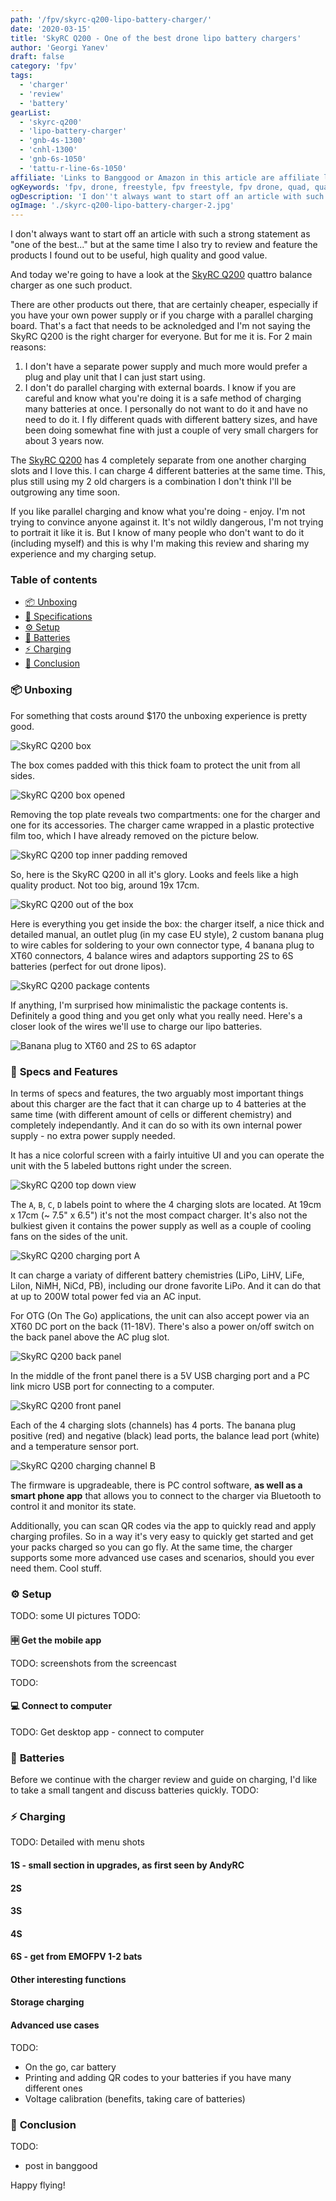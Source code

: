 ```yaml
---
path: '/fpv/skyrc-q200-lipo-battery-charger/'
date: '2020-03-15'
title: 'SkyRC Q200 - One of the best drone lipo battery chargers'
author: 'Georgi Yanev'
draft: false
category: 'fpv'
tags:
  - 'charger'
  - 'review'
  - 'battery'
gearList:
  - 'skyrc-q200'
  - 'lipo-battery-charger'
  - 'gnb-4s-1300'
  - 'cnhl-1300'
  - 'gnb-6s-1050'
  - 'tattu-r-line-6s-1050'
affiliate: 'Links to Banggood or Amazon in this article are affiliate links and would support the blog if used to make a purchase.'
ogKeywords: 'fpv, drone, freestyle, fpv freestyle, fpv drone, quad, quadcopter, micro drone, micro quad, tinywhoop, skyrc, skyrc charger, q200, skyrc q200, skyrc quattro charger, skyrc multiport charger, charging 4 batteries simultaneously, batteries, lipo, lipo batteries, drone battery, how to charge drone batteries, how to charge lipos quickly, how to storage charge batteries, how to discharge batteries, how to use smartphone app to charge lipos, skyrc smartphone app, skyrc bluetooth app, ios, android, balance charge batteries, balance charge lipos, banana plug, balance lead adaptor'
ogDescription: 'I don''t always want to start off an article with such a strong statement as "one of the best..." but at the same time I also try to review and feature the products I found out to be useful, high quality and good value. And today we''re going to have a look at the SkyRC Q200 quattro balance charger as one such product.'
ogImage: './skyrc-q200-lipo-battery-charger-2.jpg'
---
```


I don't always want to start off an article with such a strong statement as "one of the best..." but at the same time I also try to review and feature the products I found out to be useful, high quality and good value.

And today we're going to have a look at the [SkyRC Q200][1] quattro balance charger as one such product.

There are other products out there, that are certainly cheaper, especially if you have your own power supply or if you charge with a parallel charging board. That's a fact that needs to be acknoledged and I'm not saying the SkyRC Q200 is the right charger for everyone. But for me it is. For 2 main reasons:

1. I don't have a separate power supply and much more would prefer a plug and play unit that I can just start using.
2. I don't do parallel charging with external boards. I know if you are careful and know what you're doing it is a safe method of charging many batteries at once. I personally do not want to do it and have no need to do it. I fly different quads with different battery sizes, and have been doing somewhat fine with just a couple of very small chargers for about 3 years now.

The [SkyRC Q200][1] has 4 completely separate from one another charging slots and I love this. I can charge 4 different batteries at the same time. This, plus still using my 2 old chargers is a combination I don't think I'll be outgrowing any time soon.

If you like parallel charging and know what you're doing - enjoy. I'm not trying to convince anyone against it. It's not wildly dangerous, I'm not trying to portrait it like it is. But I know of many people who don't want to do it (including myself) and this is why I'm making this review and sharing my experience and my charging setup.

### Table of contents

- [📦 Unboxing](#unboxing)
- [📝 Specifications](#specs)
- [⚙ Setup](#setup)
- [🔋 Batteries](#batteries)
- [⚡ Charging](#charging)
- [📑 Conclusion](#conclusion)

<!-- If you prefer watching, check out the full video review on my YouTube channel: -->

<!-- <div style="text-align: center">
  <iframe width="560" height="315" src="https://www.youtube.com/embed/TODO:?rel=0" frameBorder="0" allowFullScreen title="TODO:"></iframe>
</div> -->

### 📦 <span id="unboxing">Unboxing</span>

For something that costs around \$170 the unboxing experience is pretty good.

![SkyRC Q200 box](skyrc-q200-lipo-battery-charger-1.jpg)

The box comes padded with this thick foam to protect the unit from all sides.

![SkyRC Q200 box opened](skyrc-q200-lipo-battery-charger-10.jpg)

Removing the top plate reveals two compartments: one for the charger and one for its accessories. The charger came wrapped in a plastic protective film too, which I have already removed on the picture below.

![SkyRC Q200 top inner padding removed](skyrc-q200-lipo-battery-charger-11.jpg)

So, here is the SkyRC Q200 in all it's glory. Looks and feels like a high quality product. Not too big, around 19x 17cm.

![SkyRC Q200 out of the box](skyrc-q200-lipo-battery-charger-2.jpg)

Here is everything you get inside the box: the charger itself, a nice thick and detailed manual, an outlet plug (in my case EU style), 2 custom banana plug to wire cables for soldering to your own connector type, 4 banana plug to XT60 connectors, 4 balance wires and adaptors supporting 2S to 6S batteries (perfect for out drone lipos).

![SkyRC Q200 package contents](skyrc-q200-lipo-battery-charger-3.jpg)

If anything, I'm surprised how minimalistic the package contents is. Definitely a good thing and you get only what you really need. Here's a closer look of the wires we'll use to charge our lipo batteries.

![Banana plug to XT60 and 2S to 6S adaptor](skyrc-q200-lipo-battery-charger-4.jpg)

### 📝 <span id="specs" class="offset-top-nav">Specs and Features</span>

In terms of specs and features, the two arguably most important things about this charger are the fact that it can charge up to 4 batteries at the same time (with different amount of cells or different chemistry) and completely independantly. And it can do so with its own internal power supply - no extra power supply needed.

It has a nice colorful screen with a fairly intuitive UI and you can operate the unit with the 5 labeled buttons right under the screen.

![SkyRC Q200 top down view](skyrc-q200-lipo-battery-charger-5.jpg)

The `A`, `B`, `C`, `D` labels point to where the 4 charging slots are located. At 19cm x 17cm (~ 7.5" x 6.5") it's not the most compact charger. It's also not the bulkiest given it contains the power supply as well as a couple of cooling fans on the sides of the unit.

![SkyRC Q200 charging port A](skyrc-q200-lipo-battery-charger-7.jpg)

It can charge a variaty of different battery chemistries (LiPo, LiHV, LiFe, LiIon, NiMH, NiCd, PB), including our drone favorite LiPo. And it can do that at up to 200W total power fed via an AC input.

For OTG (On The Go) applications, the unit can also accept power via an XT60 DC port on the back (11-18V). There's also a power on/off switch on the back panel above the AC plug slot.

![SkyRC Q200 back panel](skyrc-q200-lipo-battery-charger-9.jpg)

In the middle of the front panel there is a 5V USB charging port and a PC link micro USB port for connecting to a computer.

![SkyRC Q200 front panel](skyrc-q200-lipo-battery-charger-6.jpg)

Each of the 4 charging slots (channels) has 4 ports. The banana plug positive (red) and negative (black) lead ports, the balance lead port (white) and a temperature sensor port.

![SkyRC Q200 charging channel B](skyrc-q200-lipo-battery-charger-8.jpg)

The firmware is upgradeable, there is PC control software, **as well as a smart phone app** that allows you to connect to the charger via Bluetooth to control it and monitor its state.

Additionally, you can scan QR codes via the app to quickly read and apply charging profiles. So in a way it's very easy to quickly get started and get your packs charged so you can go fly. At the same time, the charger supports some more advanced use cases and scenarios, should you ever need them. Cool stuff.

### ⚙ <span id="setup" class="offset-top-nav">Setup</span>

TODO: some UI pictures
TODO:

#### 🈸 Get the mobile app

TODO: screenshots from the screencast

TODO:

#### 💻 Connect to computer

TODO: Get desktop app - connect to computer

### 🔋 <span id="batteries" class="offset-top-nav">Batteries</span>

Before we continue with the charger review and guide on charging, I'd like to take a small tangent and discuss batteries quickly.
TODO:

### ⚡ <span id="charging" class="offset-top-nav">Charging</span>

TODO: Detailed with menu shots

#### 1S - small section in upgrades, as first seen by AndyRC

#### 2S

#### 3S

#### 4S

#### 6S - get from EMOFPV 1-2 bats

#### Other interesting functions

#### Storage charging

#### Advanced use cases

TODO:

- On the go, car battery
- Printing and adding QR codes to your batteries if you have many different ones
- Voltage calibration (benefits, taking care of batteries)

### 📑 <span id="conclusion" class="offset-top-nav">Conclusion</span>

TODO:

- post in banggood

Happy flying!

[0]: Linkslist
[1]: https://bit.ly/skyrc-q200
